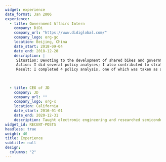 ```yaml
---
widget: experience
date_format: Jan 2006
experience: 
  - title: Government Affairs Intern
    company: DiDi
    company_url: "https://www.didiglobal.com/"
    company_logo: org-gc
    location: Beijing, China
    date_start: 2018-09-04
    date_end: 2018-12-28
    description: |
     Situation: Devoting to the development of shared bikes and government-business relationship in DiDi.
     Action: I did several policy analyses; I also contributed to strategies for shared bikes, such as strategies for developing our bikes in universities, activities for government-business cooperation, etc.
     Result: I completed 4 policy analysis, one of which was taken as an internal reference to the government in Kunming; Quarterly targets in the development of our shared bikes was achieved by my team one month in advance.
    
    
             
  - title: CEO of JD
    company: JD
    company_url: ""
    company_logo: org-x
    location: California
    date_start: 2016-01-01
    date_end: 2020-12-31
    description: Taught electronic engineering and researched semiconductor physics.
widget_id: RECENT-POSTS
headless: true
weight: 40
title: Experience
subtitle: null
design:
  columns: "2"
---
```


